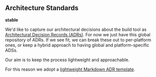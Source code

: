 ## Architecture Standards

**stable**

We'd like to capture our architectural decisions about the build tool as [Architectural Decision Records (ADRs)](https://adr.github.io/).
For now we just have this global repository of ADRs.
If we see fit, we can break these out to per-platform ones, or keep a hybrid approach to having global and platform-specific ADSs.

Our aim is to keep the process lightweight and approachable.

For this reason we adopt a [lightweight Markdown ADR template](0001-use-architectural-decision-records.md#format).
